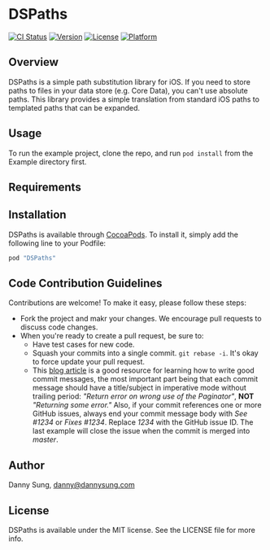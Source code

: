 # DSPaths

[![CI Status](http://img.shields.io/travis/dannys42/DSPaths.svg?style=flat)](https://travis-ci.org/dannys42/DSPaths)
[![Version](https://img.shields.io/cocoapods/v/DSPaths.svg?style=flat)](http://cocoapods.org/pods/DSPaths)
[![License](https://img.shields.io/cocoapods/l/DSPaths.svg?style=flat)](http://cocoapods.org/pods/DSPaths)
[![Platform](https://img.shields.io/cocoapods/p/DSPaths.svg?style=flat)](http://cocoapods.org/pods/DSPaths)

## Overview

DSPaths is a simple path substitution library for iOS.  If you need to store
paths to files in your data store (e.g. Core Data), you can't use absolute
paths.  This library provides a simple translation from standard iOS paths to
templated paths that can be expanded.

## Usage

To run the example project, clone the repo, and run `pod install` from the Example directory first.

## Requirements

## Installation

DSPaths is available through [CocoaPods](http://cocoapods.org). To install
it, simply add the following line to your Podfile:

```ruby
pod "DSPaths"
```

## Code Contribution Guidelines

Contributions are welcome!  To make it easy, please follow these steps:
* Fork the project and makr your changes.  We encourage pull requests to discuss code changes.
* When you're ready to create a pull request, be sure to:
    * Have test cases for new code.
    * Squash your commits into a single commit.  `git rebase -i`.  It's okay to force update your pull request.
    * This [blog article](http://chris.beams.io/posts/git-commit/) is a good resource for learning how to write good commit messages, the most important part being that each commit message should have a title/subject in imperative mode without trailing period: *"Return error on wrong use of the Paginator"*, **NOT** *"Returning some error."* Also, if your commit references one or more GitHub issues, always end your commit message body with *See #1234* or *Fixes #1234*. Replace *1234* with the GitHub issue ID. The last example will close the issue when the commit is merged into *master*.


## Author

Danny Sung, danny@dannysung.com

## License

DSPaths is available under the MIT license. See the LICENSE file for more info.
